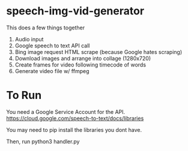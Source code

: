 # speech-img-vid-generator

This does a few things together

1. Audio input
2. Google speech to text API call
3. Bing image request HTML scrape (because Google hates scraping)
4. Download images and arrange into collage (1280x720)
5. Create frames for video following timecode of words
6. Generate video file w/ ffmpeg

# To Run

You need a Google Service Account for the API.
https://cloud.google.com/speech-to-text/docs/libraries

You may need to pip install the libraries you dont have.

Then, run python3 handler.py

